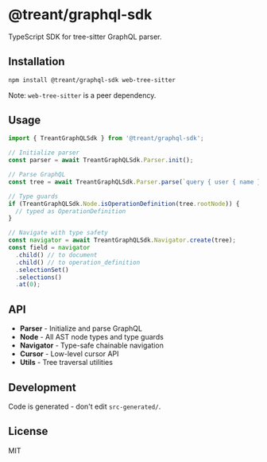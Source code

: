 # @treant/graphql-sdk

TypeScript SDK for tree-sitter GraphQL parser.

## Installation

```bash
npm install @treant/graphql-sdk web-tree-sitter
```

Note: `web-tree-sitter` is a peer dependency.

## Usage

```typescript
import { TreantGraphQLSdk } from '@treant/graphql-sdk';

// Initialize parser
const parser = await TreantGraphQLSdk.Parser.init();

// Parse GraphQL
const tree = await TreantGraphQLSdk.Parser.parse(`query { user { name } }`);

// Type guards
if (TreantGraphQLSdk.Node.isOperationDefinition(tree.rootNode)) {
  // typed as OperationDefinition
}

// Navigate with type safety
const navigator = await TreantGraphQLSdk.Navigator.create(tree);
const field = navigator
  .child() // to document
  .child() // to operation_definition
  .selectionSet()
  .selections()
  .at(0);
```

## API

- **Parser** - Initialize and parse GraphQL
- **Node** - All AST node types and type guards
- **Navigator** - Type-safe chainable navigation
- **Cursor** - Low-level cursor API
- **Utils** - Tree traversal utilities

## Development

Code is generated - don't edit `src-generated/`.

## License

MIT